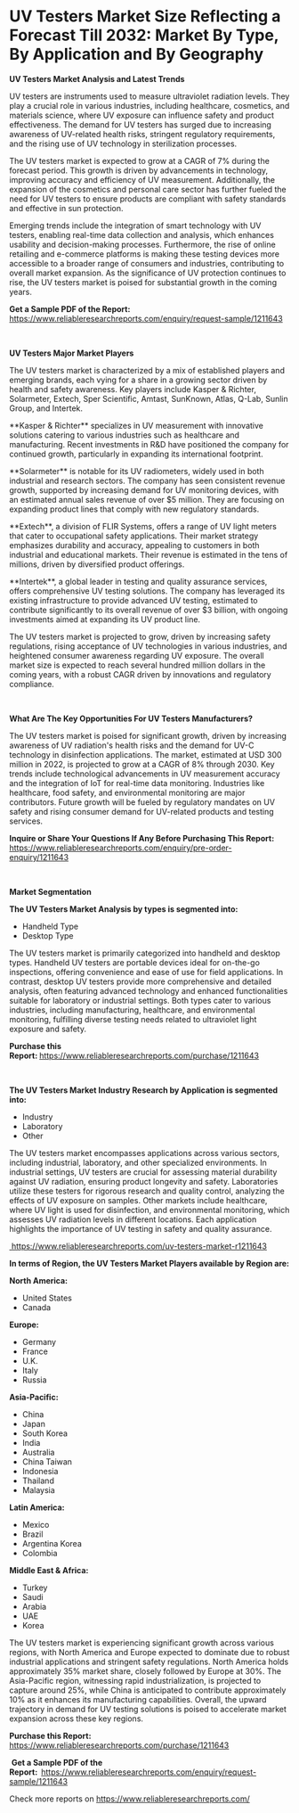 <p><h1>UV Testers Market Size Reflecting a Forecast Till 2032: Market By Type, By Application and By Geography</h1></p><p><strong>UV Testers Market Analysis and Latest Trends</strong></p>
<p><p>UV testers are instruments used to measure ultraviolet radiation levels. They play a crucial role in various industries, including healthcare, cosmetics, and materials science, where UV exposure can influence safety and product effectiveness. The demand for UV testers has surged due to increasing awareness of UV-related health risks, stringent regulatory requirements, and the rising use of UV technology in sterilization processes. </p><p>The UV testers market is expected to grow at a CAGR of 7% during the forecast period. This growth is driven by advancements in technology, improving accuracy and efficiency of UV measurement. Additionally, the expansion of the cosmetics and personal care sector has further fueled the need for UV testers to ensure products are compliant with safety standards and effective in sun protection. </p><p>Emerging trends include the integration of smart technology with UV testers, enabling real-time data collection and analysis, which enhances usability and decision-making processes. Furthermore, the rise of online retailing and e-commerce platforms is making these testing devices more accessible to a broader range of consumers and industries, contributing to overall market expansion. As the significance of UV protection continues to rise, the UV testers market is poised for substantial growth in the coming years.</p></p>
<p><strong>Get a Sample PDF of the Report:&nbsp;</strong> <a href="https://www.reliableresearchreports.com/enquiry/request-sample/1211643?utm_campaign=3355&utm_medium=2&utm_source=Github&utm_content=ia&utm_term=24032025&utm_id=uv-testers">https://www.reliableresearchreports.com/enquiry/request-sample/1211643</a></p>
<p>&nbsp;</p>
<p><strong>UV Testers Major Market Players</strong></p>
<p><p>The UV testers market is characterized by a mix of established players and emerging brands, each vying for a share in a growing sector driven by health and safety awareness. Key players include Kasper & Richter, Solarmeter, Extech, Sper Scientific, Amtast, SunKnown, Atlas, Q-Lab, Sunlin Group, and Intertek.</p><p>**Kasper & Richter** specializes in UV measurement with innovative solutions catering to various industries such as healthcare and manufacturing. Recent investments in R&D have positioned the company for continued growth, particularly in expanding its international footprint.</p><p>**Solarmeter** is notable for its UV radiometers, widely used in both industrial and research sectors. The company has seen consistent revenue growth, supported by increasing demand for UV monitoring devices, with an estimated annual sales revenue of over $5 million. They are focusing on expanding product lines that comply with new regulatory standards.</p><p>**Extech**, a division of FLIR Systems, offers a range of UV light meters that cater to occupational safety applications. Their market strategy emphasizes durability and accuracy, appealing to customers in both industrial and educational markets. Their revenue is estimated in the tens of millions, driven by diversified product offerings.</p><p>**Intertek**, a global leader in testing and quality assurance services, offers comprehensive UV testing solutions. The company has leveraged its existing infrastructure to provide advanced UV testing, estimated to contribute significantly to its overall revenue of over $3 billion, with ongoing investments aimed at expanding its UV product line.</p><p>The UV testers market is projected to grow, driven by increasing safety regulations, rising acceptance of UV technologies in various industries, and heightened consumer awareness regarding UV exposure. The overall market size is expected to reach several hundred million dollars in the coming years, with a robust CAGR driven by innovations and regulatory compliance.</p></p>
<p>&nbsp;</p>
<p><strong>What Are The Key Opportunities For UV Testers Manufacturers?</strong></p>
<p><p>The UV testers market is poised for significant growth, driven by increasing awareness of UV radiation's health risks and the demand for UV-C technology in disinfection applications. The market, estimated at USD 300 million in 2022, is projected to grow at a CAGR of 8% through 2030. Key trends include technological advancements in UV measurement accuracy and the integration of IoT for real-time data monitoring. Industries like healthcare, food safety, and environmental monitoring are major contributors. Future growth will be fueled by regulatory mandates on UV safety and rising consumer demand for UV-related products and testing services.</p></p>
<p><strong>Inquire or Share Your Questions If Any Before Purchasing This Report:</strong> <a href="https://www.reliableresearchreports.com/enquiry/pre-order-enquiry/1211643?utm_campaign=3355&utm_medium=2&utm_source=Github&utm_content=ia&utm_term=24032025&utm_id=uv-testers">https://www.reliableresearchreports.com/enquiry/pre-order-enquiry/1211643</a></p>
<p>&nbsp;</p>
<p><strong>Market Segmentation</strong></p>
<p><strong>The UV Testers Market Analysis by types is segmented into:</strong></p>
<p><ul><li>Handheld Type</li><li>Desktop Type</li></ul></p>
<p><p>The UV testers market is primarily categorized into handheld and desktop types. Handheld UV testers are portable devices ideal for on-the-go inspections, offering convenience and ease of use for field applications. In contrast, desktop UV testers provide more comprehensive and detailed analysis, often featuring advanced technology and enhanced functionalities suitable for laboratory or industrial settings. Both types cater to various industries, including manufacturing, healthcare, and environmental monitoring, fulfilling diverse testing needs related to ultraviolet light exposure and safety.</p></p>
<p><strong>Purchase this Report:&nbsp;</strong><a href="https://www.reliableresearchreports.com/purchase/1211643?utm_campaign=3355&utm_medium=2&utm_source=Github&utm_content=ia&utm_term=24032025&utm_id=uv-testers">https://www.reliableresearchreports.com/purchase/1211643</a></p>
<p>&nbsp;</p>
<p><strong>The UV Testers Market Industry Research by Application is segmented into:</strong></p>
<p><ul><li>Industry</li><li>Laboratory</li><li>Other</li></ul></p>
<p><p>The UV testers market encompasses applications across various sectors, including industrial, laboratory, and other specialized environments. In industrial settings, UV testers are crucial for assessing material durability against UV radiation, ensuring product longevity and safety. Laboratories utilize these testers for rigorous research and quality control, analyzing the effects of UV exposure on samples. Other markets include healthcare, where UV light is used for disinfection, and environmental monitoring, which assesses UV radiation levels in different locations. Each application highlights the importance of UV testing in safety and quality assurance.</p></p>
<p><a href="https://www.reliableresearchreports.com/uv-testers-market-r1211643?utm_campaign=3355&utm_medium=2&utm_source=Github&utm_content=ia&utm_term=24032025&utm_id=uv-testers">&nbsp;https://www.reliableresearchreports.com/uv-testers-market-r1211643</a></p>
<p><strong>In terms of Region, the UV Testers Market Players available by Region are:</strong></p>
<p>
    <p> <strong> North America: </strong>
        <ul>
            <li>United States</li>
            <li>Canada</li>
        </ul>
        </p> 
    <p> <strong> Europe: </strong>
        <ul>
            <li>Germany</li>
            <li>France</li>
            <li>U.K.</li>
            <li>Italy</li>
            <li>Russia</li>
        </ul>
        </p> 
    <p> <strong> Asia-Pacific: </strong>
        <ul>
            <li>China</li>
            <li>Japan</li>
            <li>South Korea</li>
            <li>India</li>
            <li>Australia</li>
            <li>China Taiwan</li>
            <li>Indonesia</li>
            <li>Thailand</li>
            <li>Malaysia</li>
        </ul>
        </p> 
    <p> <strong> Latin America: </strong>
        <ul>
            <li>Mexico</li>
            <li>Brazil</li>
            <li>Argentina Korea</li>
            <li>Colombia</li>
        </ul>
        </p> 
    <p> <strong> Middle East & Africa: </strong>
        <ul>
            <li>Turkey</li>
            <li>Saudi</li>
            <li>Arabia</li>
            <li>UAE</li>
            <li>Korea</li>
        </ul>
    </p>
    </p>
<p><p>The UV testers market is experiencing significant growth across various regions, with North America and Europe expected to dominate due to robust industrial applications and stringent safety regulations. North America holds approximately 35% market share, closely followed by Europe at 30%. The Asia-Pacific region, witnessing rapid industrialization, is projected to capture around 25%, while China is anticipated to contribute approximately 10% as it enhances its manufacturing capabilities. Overall, the upward trajectory in demand for UV testing solutions is poised to accelerate market expansion across these key regions.</p></p>
<p><strong>Purchase this Report: </strong><a href="https://www.reliableresearchreports.com/purchase/1211643?utm_campaign=3355&utm_medium=2&utm_source=Github&utm_content=ia&utm_term=24032025&utm_id=uv-testers">https://www.reliableresearchreports.com/purchase/1211643</a></p>
<p>&nbsp;<strong>Get a Sample PDF of the Report:&nbsp;&nbsp;</strong><a href="https://www.reliableresearchreports.com/enquiry/request-sample/1211643?utm_campaign=3355&utm_medium=2&utm_source=Github&utm_content=ia&utm_term=24032025&utm_id=uv-testers">https://www.reliableresearchreports.com/enquiry/request-sample/1211643</a></p>
<p><strong></strong></p>
<p>Check more reports on <a href="https://www.reliableresearchreports.com/?utm_campaign=3355&utm_medium=2&utm_source=Github&utm_content=ia&utm_term=24032025&utm_id=uv-testers">https://www.reliableresearchreports.com/</a></p>